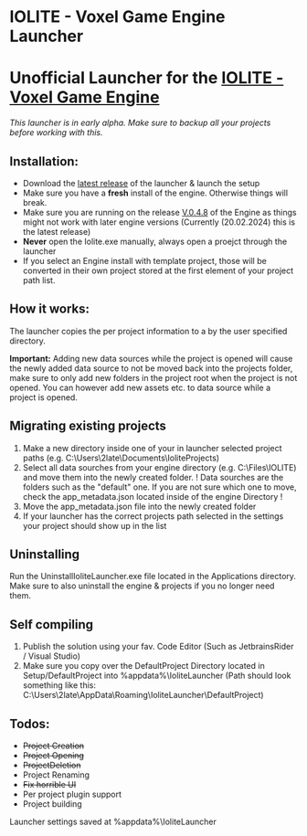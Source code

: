 # IOLITE - Voxel Game Engine Launcher
# Unofficial Launcher for the [IOLITE - Voxel Game Engine](https://iolite-engine.com/)

*This launcher is in early alpha. Make sure to backup all your projects before working with this.*

## Installation:
- Download the [latest release](https://github.com/2latemc/ioliteLauncher/releases/latest) of the launcher & launch the setup
- Make sure you have a **fresh** install of the engine. Otherwise things will break.
- Make sure you are running on the release [V.0.4.8](https://media.missing-deadlines.com/iolite/builds/release/iolite-v0.4.8.exe) of the Engine as things might not work with later engine versions (Currently (20.02.2024) this is the latest release)
- **Never** open the Iolite.exe manually, always open a proejct through the launcher
- If you select an Engine install with template project, those will be converted in their own project stored at the first element of your project path list.

## How it works:
The launcher copies the per project information to a by the user specified directory.

**Important:** Adding new data sources while the project is opened will cause the newly added data source to not be moved back into the projects folder, make sure to only add new folders in the project root when the project is not opened. You can however add new assets etc. to data source while a project is opened.

## Migrating existing projects
1. Make a new directory inside one of your in launcher selected project paths (e.g. C:\Users\2late\Documents\IoliteProjects)
2. Select all data sourches from your engine directory (e.g. C:\Files\IOLITE) and move them into the newly created folder.
! Data sourches are the folders such as the "default" one. If you are not sure which one to move, check the app_metadata.json located inside of the engine Directory !
3. Move the app_metadata.json file into the newly created folder
4. If your launcher has the correct projects path selected in the settings your project should show up in the list

## Uninstalling
Run the UninstallIoliteLauncher.exe file located in the Applications directory.
Make sure to also uninstall the engine & projects if you no longer need them.

## Self compiling
1. Publish the solution using your fav. Code Editor (Such as JetbrainsRider / Visual Studio)
2. Make sure you copy over the DefaultProject Directory located in Setup/DefaultProject into %appdata%\IoliteLauncher (Path should look something like this: C:\Users\2late\AppData\Roaming\IoliteLauncher\DefaultProject)

## Todos:
- ~~Project Creation~~
- ~~Project Opening~~
- ~~ProjectDeletion~~
- Project Renaming
- ~~Fix horrible UI~~
- Per project plugin support
- Project building

Launcher settings saved at %appdata%\IoliteLauncher
